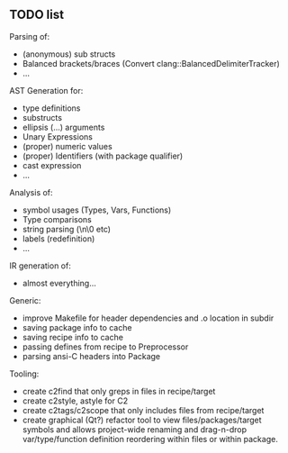 
## TODO list

Parsing of:
* (anonymous) sub structs
* Balanced brackets/braces (Convert clang::BalancedDelimiterTracker)
* ...

AST Generation for:
* type definitions
* substructs
* ellipsis (...) arguments
* Unary Expressions
* (proper) numeric values 
* (proper) Identifiers (with package qualifier)
* cast expression
* ...

Analysis of:
* symbol usages (Types, Vars, Functions)
* Type comparisons
* string parsing (\n\0 etc)
* labels (redefinition)
* ...

IR generation of:
* almost everything...

Generic:
* improve Makefile for header dependencies and .o location in subdir
* saving package info to cache
* saving recipe info to cache
* passing defines from recipe to Preprocessor
* parsing ansi-C headers into Package

Tooling:
* create c2find that only greps in files in recipe/target
* create c2style, astyle for C2
* create c2tags/c2scope that only includes files from recipe/target
* create graphical (Qt?) refactor tool to view files/packages/target symbols
    and allows project-wide renaming and drag-n-drop var/type/function definition
    reordering within files or within package.

